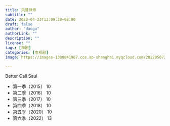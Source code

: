 ```yaml
---
title: 风骚律师
subtitle: ""
date: 2022-04-23T13:09:38+08:00
draft: false
author: "daogu"
authorLink: ""
description: "" 
license: ""
tags: [神剧]
categories: [电视剧]
image: https://images-1308841967.cos.ap-shanghai.myqcloud.com/202205072304399.webp

---
```


Better Call Saul

* 第一季（2015）
	10
* 第二季（2016）
	10
* 第三季（2017）
	10
* 第四季（2018）
	10
* 第五季（2020）
	10
* 第六季（2022）
	13